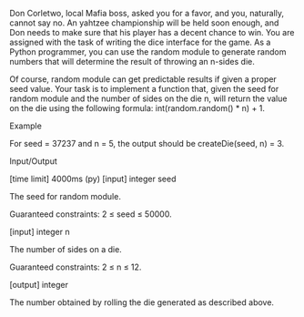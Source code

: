 Don Corletwo, local Mafia boss, asked you for a favor, and you, naturally, cannot say no. An yahtzee championship will be held soon enough, and Don needs to make sure that his player has a decent chance to win. You are assigned with the task of writing the dice interface for the game. As a Python programmer, you can use the random module to generate random numbers that will determine the result of throwing an n-sides die.

Of course, random module can get predictable results if given a proper seed value. Your task is to implement a function that, given the seed for random module and the number of sides on the die n, will return the value on the die using the following formula: int(random.random() * n) + 1.

Example

For seed = 37237 and n = 5, the output should be
createDie(seed, n) = 3.

Input/Output

[time limit] 4000ms (py)
[input] integer seed

The seed for random module.

Guaranteed constraints:
2 ≤ seed ≤ 50000.

[input] integer n

The number of sides on a die.

Guaranteed constraints:
2 ≤ n ≤ 12.

[output] integer

The number obtained by rolling the die generated as described above.
